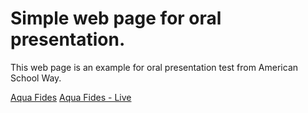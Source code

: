 # Simple web page for oral presentation.
This web page is an example for oral presentation test from American School Way.

[Aqua Fides](https://davidrl.com/proyecto/aqua-fides/)
[Aqua Fides - Live](https://aquafides.org/)